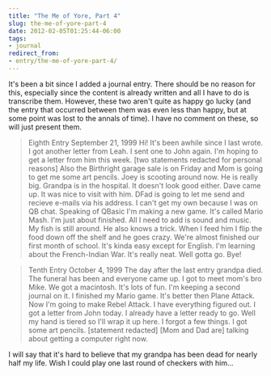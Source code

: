 ```yaml
---
title: "The Me of Yore, Part 4"
slug: the-me-of-yore-part-4
date: 2012-02-05T01:25:44-06:00
tags:
- journal
redirect_from:
- entry/the-me-of-yore-part-4/
---
```

It's been a bit since I added a journal entry. There should be no reason for this, especially since the content is already written and all I have to do is transcribe them. However, these two aren't quite as happy go lucky (and the entry that occurred between them was even less than happy, but at some point was lost to the annals of time). I have no comment on these, so will just present them.

> Eighth Entry
> September 21, 1999
> Hi! It's been awhile since I last wrote. I got another letter from Leah. I sent one to John again. I'm hoping to get a letter from him this week. [two statements redacted for personal reasons] Also the Birthright garage sale is on Friday and Mom is going to get me some art pencils. Joey is scooting around now. He is really big. Grandpa is in the hospital. It doesn't look good either. Dave came up. It was nice to visit with him. DFad is going to let me send and recieve e-mails via his address. I can't get my own because I was on QB chat. Speaking of QBasic I'm making a new game. It's called Mario Mash. I'm just about finished. All I need to add is sound and music. My fish is still around. He also knows a trick. When I feed him I flip the food down off the shelf and he goes crazy. We're almost finished our first month of school. It's kinda easy except for English. I'm learning about the French-Indian War. It's really neat. Well gotta go. Bye!

> Tenth Entry
> October 4, 1999
> The day after the last entry grandpa died. The funeral has been and everyone came up. I got to meet mom's bro Mike. We got a macintosh. It's lots of fun. I'm keeping a second journal on it. I finished my Mario game. It's better then Plane Attack. Now I'm going to make Rebel Attack. I have everything figured out. I got a letter from John today. I already have a letter ready to go. Well my hand is tiered so I'll wrap it up here. I forgot a few things. I got some art pencils. [statement redacted] [Mom and Dad are] talking about getting a computer right now.

I will say that it's hard to believe that my grandpa has been dead for nearly half my life. Wish I could play one last round of checkers with him...
